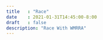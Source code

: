 ```yaml
---
title   : "Race"
date    : 2021-01-31T14:45:00-8:00
draft   : false
description: "Race With WMRRA"
---
```

